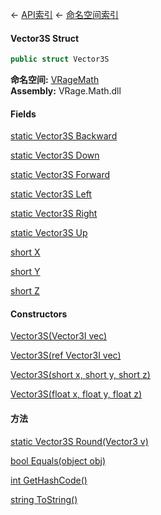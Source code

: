 ← [API索引](Api-Index) ← [命名空间索引](Namespace-Index)

#### Vector3S Struct

```csharp
public struct Vector3S
```

**命名空间:** [VRageMath](VRageMath)  
**Assembly:** VRage.Math.dll

#### Fields

[static Vector3S Backward](VRageMath.Vector3S.Backward)

> 

[static Vector3S Down](VRageMath.Vector3S.Down)

> 

[static Vector3S Forward](VRageMath.Vector3S.Forward)

> 

[static Vector3S Left](VRageMath.Vector3S.Left)

> 

[static Vector3S Right](VRageMath.Vector3S.Right)

> 

[static Vector3S Up](VRageMath.Vector3S.Up)

> 

[short X](VRageMath.Vector3S.X)

> 

[short Y](VRageMath.Vector3S.Y)

> 

[short Z](VRageMath.Vector3S.Z)

> 

#### Constructors

[Vector3S(Vector3I vec)](VRageMath.Vector3S..ctor)

> 

[Vector3S(ref Vector3I vec)](VRageMath.Vector3S..ctor)

> 

[Vector3S(short x, short y, short z)](VRageMath.Vector3S..ctor)

> 

[Vector3S(float x, float y, float z)](VRageMath.Vector3S..ctor)

> 

#### 方法

[static Vector3S Round(Vector3 v)](VRageMath.Vector3S.Round)

> 

[bool Equals(object obj)](VRageMath.Vector3S.Equals)

> 

[int GetHashCode()](VRageMath.Vector3S.GetHashCode)

> 

[string ToString()](VRageMath.Vector3S.ToString)

> 

